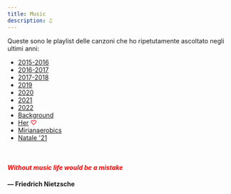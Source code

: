 ```yaml
---
title: Music
description: ♫
---
```

Queste sono le playlist delle canzoni che ho ripetutamente ascoltato negli ultimi anni:

* [2015-2016](https://music.apple.com/it/playlist/my-2015-2016/pl.b4bf1a93707c44f89aa794dc2888e844)
* [2016-2017](https://music.apple.com/it/playlist/my-2016-2017/pl.u-RRbVVE7FZv4gro?l)
* [2017-2018](https://music.apple.com/it/playlist/my-2017-2018/pl.u-b3b8RKgC0qaz1d)
* [2019](https://music.apple.com/it/playlist/my-2019/pl.u-b3b88yDS0qaz1d?l)
* [2020](https://music.apple.com/it/playlist/my-2020/pl.u-LdbqE1vt5e4m0R?l)
* [2021](https://music.apple.com/it/playlist/my-2021/pl.u-ZmbllxWIZoBPk9?l)
* [2022](https://music.apple.com/it/playlist/my-2022/pl.u-Ymb0045Uq9vbM1?l)
* [Background](https://music.apple.com/it/playlist/background/pl.b05fb95eaae8419b8bc2201594355ee0?l)
* [Her](https://music.apple.com/it/playlist/her/pl.u-Ldbqqeqt5e4m0R) <span style="color:red">♡</span>
* [Mirianaerobics](https://music.apple.com/it/playlist/mirianaerobics/pl.u-Ymb00Bycq9vbM1?l)
* [Natale '21](https://music.apple.com/it/playlist/natale-21/pl.u-PDb44lZCJ9qVro?l=en)

&nbsp;

#### <span style="color:red">_Without music life would be a mistake_</span>

#### — Friedrich Nietzsche
